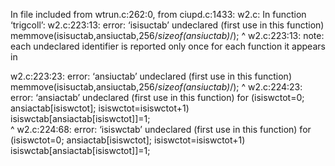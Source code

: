In file included from wtrun.c:262:0,
                 from ciupd.c:1433:
w2.c: In function ‘trigcoll’:
w2.c:223:13: error: ‘isisuctab’ undeclared (first use in this function)
     memmove(isisuctab,ansiuctab,256/*sizeof(ansiuctab)*/);
             ^
w2.c:223:13: note: each undeclared identifier is reported only once for each function it appears in

w2.c:223:23: error: ‘ansiuctab’ undeclared (first use in this function)
     memmove(isisuctab,ansiuctab,256/*sizeof(ansiuctab)*/);
                       ^
w2.c:224:23: error: ‘ansiactab’ undeclared (first use in this function)
     for (isiswctot=0; ansiactab[isiswctot]; isiswctot=isiswctot+1) isiswctab[ansiactab[isiswctot]]=1;       
                       ^
w2.c:224:68: error: ‘isiswctab’ undeclared (first use in this function)
     for (isiswctot=0; ansiactab[isiswctot]; isiswctot=isiswctot+1) isiswctab[ansiactab[isiswctot]]=1;       

